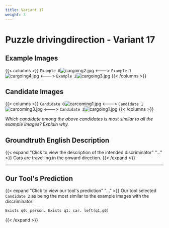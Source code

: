 ```yaml
---
title: Variant 17
weight: 3
---
```


# Puzzle drivingdirection - Variant 17

## Example Images
{{< columns >}}
`Example 0`![cargoing2.jpg](/natscene_data/images/cargoing2.jpg)
<--->
`Example 1`![cargoing4.jpg](/natscene_data/images/cargoing4.jpg)
<--->
`Example 2`![cargoing3.jpg](/natscene_data/images/cargoing3.jpg)
{{< /columns >}}

## Candidate Images
{{< columns >}}
`Candidate 0`![carcoming1.jpg](/natscene_data/images/carcoming1.jpg)
<--->
`Candidate 1`![carcoming3.jpg](/natscene_data/images/carcoming3.jpg)
<--->
`Candidate 2`![cargoing1.jpg](/natscene_data/images/cargoing1.jpg)
{{< /columns >}}

*Which candidate among the above candidates is most similar to all the example images? Explain why.*

## Groundtruth English Description

{{< expand "Click to view the description of the intended discriminator" "..." >}}
Cars are travelling in the onward direction.
{{< /expand >}}

---



## Our Tool's Prediction

{{< expand "Click to view our tool's prediction" "..." >}}
Our tool selected `Candidate 2` as being the most similar to the example images with the discriminator:
```plaintext
Exists q0: person. Exists q1: car. left(q1,q0)
```
{{< /expand >}}
